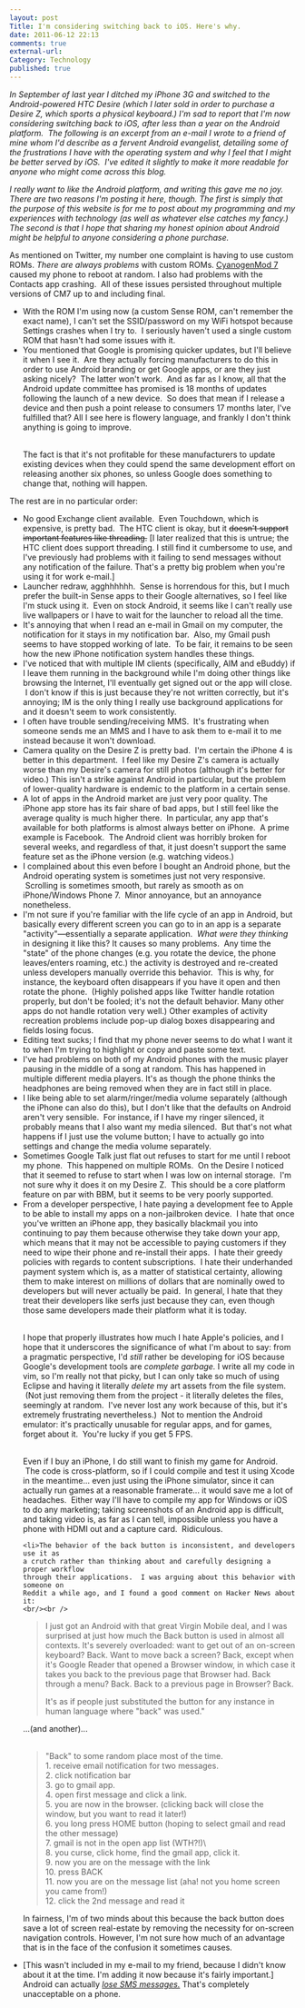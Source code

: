 ```yaml
---
layout: post
Title: I'm considering switching back to iOS. Here's why.
date: 2011-06-12 22:13
comments: true
external-url:
Category: Technology
published: true
---
```

<p><em>In September of last year I ditched my iPhone 3G and switched to the Android-powered HTC Desire (which I later sold in order to purchase a Desire Z, which sports a physical keyboard.)  I'm sad to report that I'm now considering switching back to iOS, after less than a year on the Android platform.  The following is an excerpt from an e-mail I wrote to a friend of mine whom I'd describe as a fervent Android evangelist, detailing some of the frustrations I have with the operating system and why I feel that I might be better served by iOS.  I've edited it slightly to make it more readable for anyone who might come across this blog.</em></p>

<p><em>I really want to like the Android platform, and writing this gave me no joy.  There are two reasons I'm posting it here, though.  The first is simply that the purpose of this website is for me to post about my programming and my experiences with technology (as well as whatever else catches my fancy.)  The second is that I hope that sharing my honest opinion about Android might be helpful to anyone considering a phone purchase.</em></p><!-- PELICAN_END_SUMMARY -->

<p>As mentioned on Twitter, my number one complaint is having to use custom ROMs.  <em>There are always problems</em> with custom ROMs.  <a href="http://www.cyanogenmod.com/">CyanogenMod 7</a> caused my phone to reboot at random.  I also had problems with the Contacts app crashing.  All of these issues persisted throughout multiple versions of CM7 up to and including final.</p>

<ul>
	<li>With the ROM I'm using now (a custom Sense ROM, can't remember the exact name), I can't set the SSID/password on my WiFi hotspot because Settings crashes when I try to.  I seriously haven't used a single custom ROM that hasn't had some issues with it.</li>
	<li>You mentioned that Google is promising quicker updates, but I'll believe it when I see it.  Are they actually forcing manufacturers to do this in order to use Android branding or get Google apps, or are they just asking nicely?  The latter won't work.  And as far as I know, all that the Android update committee has promised is 18 months of updates following the launch of a new device.  So does that mean if I release a device and then push a point release to consumers 17 months later, I've fulfilled that? All I see here is flowery language, and frankly I don't think anything is going to improve.<br /><br />

The fact is that it's not profitable for these manufacturers to update existing devices when they could spend the same development effort on releasing another six phones, so unless Google does something to change that, nothing will happen.</li>
</ul>

<p>The rest are in no particular order:</p>

<ul>
	<li>No good Exchange client available.  Even Touchdown, which is expensive, is pretty bad.  The HTC client is okay, but it <del datetime="2011-06-12T02:36:52+00:00">doesn't support important features like threading.</del> [I later realized that this is untrue; the HTC client does support threading.  I still find it cumbersome to use, and I've previously had problems with it failing to send messages without any notification of the failure.  That's a pretty big problem when you're using it for work e-mail.]</li>
	<li>Launcher redraw, agghhhhhh.  Sense is horrendous for this, but I much prefer the built-in Sense apps to their Google alternatives, so I feel like I'm stuck using it.  Even on stock Android, it seems like I can't really use live wallpapers or I have to wait for the launcher to reload all the time.</li>
	<li>It's annoying that when I read an e-mail in Gmail on my computer, the notification for it stays in my notification bar.  Also, my Gmail push seems to have stopped working of late.  To be fair, it remains to be seen how the new iPhone notification system handles these things.</li>
	<li>I've noticed that with multiple IM clients (specifically, AIM and eBuddy) if I leave them running in the background while I'm doing other things like browsing the Internet, I'll eventually get signed out or the app will close.  I don't know if this is just because they're not written correctly, but it's annoying; IM is the only thing I really use background applications for and it doesn't seem to work consistently.</li>
	<li>I often have trouble sending/receiving MMS.  It's frustrating when someone sends me an MMS and I have to ask them to e-mail it to me instead because it won't download.</li>
	<li>Camera quality on the Desire Z is pretty bad.  I'm certain the iPhone 4 is better in this department.  I feel like my Desire Z's camera is actually worse than my Desire's camera for still photos (although it's better for video.)  This isn't a strike against Android in particular, but the problem of lower-quality hardware is endemic to the platform in a certain sense.</li>
	<li>A lot of apps in the Android market are just very poor quality. The iPhone app store has its fair share of bad apps, but I still feel like the average quality is much higher there.  In particular, any app that's available for both platforms is almost always better on iPhone.  A prime example is Facebook.  The Android client was horribly broken for several weeks, and regardless of that, it just doesn't support the same feature set as the iPhone version (e.g. watching videos.)</li>
	<li>I complained about this even before I bought an Android phone, but the Android operating system is sometimes just not very responsive.  Scrolling is sometimes smooth, but rarely as smooth as on iPhone/Windows Phone 7.  Minor annoyance, but an annoyance nonetheless.</li>
	<li>I'm not sure if you're familiar with the life cycle of an app in Android, but basically every different screen you can go to in an app is a separate "activity"&mdash;essentially a separate application.  <em>What were they thinking</em> in designing it like this? It causes so many problems.  Any time the "state" of the phone changes (e.g. you rotate the device, the phone leaves/enters roaming, etc.) the activity is destroyed and re-created unless developers manually override this behavior.  This is why, for instance, the keyboard often disappears if you have it open and then rotate the phone.  (Highly polished apps like Twitter handle rotation properly, but don't be fooled; it's not the default behavior.  Many other apps do not handle rotation very well.)  Other examples of activity recreation problems include pop-up dialog boxes disappearing and fields losing focus.</li>
	<li>Editing text sucks; I find that my phone never seems to do what I want it to when I'm trying to highlight or copy and paste some text.</li>
	<li>I've had problems on both of my Android phones with the music player pausing in the middle of a song at random.  This has happened in multiple different media players.  It's as though the phone thinks the headphones are being removed when they are in fact still in place.</li>
	<li>I like being able to set alarm/ringer/media volume separately (although the iPhone can also do this), but I don't like that the defaults on Android aren't very sensible.  For instance, if I have my ringer silenced, it probably means that I also want my media silenced.  But that's not what happens if I just use the volume button; I have to actually go into settings and change the media volume separately.</li>
	<li>Sometimes Google Talk just flat out refuses to start for me until I reboot my phone.  This happened on multiple ROMs.  On the Desire I noticed that it seemed to refuse to start when I was low on internal storage.  I'm not sure why it does it on my Desire Z.  This should be a core platform feature on par with BBM, but it seems to be very poorly supported.</li>
	<li>From a developer perspective, I hate paying a development fee to Apple to be able to install my apps on a non-jailbroken device.  I hate that once you've written an iPhone app, they basically blackmail you into continuing to pay them because otherwise they take down your app, which means that it may not be accessible to paying customers if they need to wipe their phone and re-install their apps.  I hate their greedy policies with regards to content subscriptions.  I hate their underhanded payment system which is, as a matter of statistical certainty, allowing them to make interest on millions of dollars that are nominally owed to developers but will never actually be paid.  In general, I hate that they treat their developers like serfs just because they can, even though those same developers made their platform what it is today.<br /><br />

I hope that properly illustrates how much I hate Apple's policies, and I hope that it underscores the significance of what I'm about to say: from a pragmatic perspective, I'd <em>still</em> rather be developing for iOS because Google's development tools are <em>complete garbage.</em> I write all my code in vim, so I'm really not that picky, but I can only take so much of using Eclipse and having it literally <em>delete</em> my art assets from the file system.  (Not just removing them from the project - it literally deletes the files, seemingly at random.  I've never lost any work because of this, but it's extremely frustrating nevertheless.)  Not to mention the Android emulator: it's practically unusable for regular apps, and for games, forget about it.  You're lucky if you get 5 FPS.<br /><br />

Even if I buy an iPhone, I do still want to finish my game for Android.  The code is cross-platform, so if I could compile and test it using Xcode in the meantime... even just using the iPhone simulator, since it can actually run games at a reasonable framerate... it would save me a lot of headaches.  Either way I'll have to compile my app for Windows or iOS to do any marketing; taking screenshots of an Android app is difficult, and taking video is, as far as I can tell, impossible unless you have a phone with HDMI out and a capture card.  Ridiculous.</li>

	<li>The behavior of the back button is inconsistent, and developers use it as
	a crutch rather than thinking about and carefully designing a proper workflow
	through their applications.  I was arguing about this behavior with someone on
	Reddit a while ago, and I found a good comment on Hacker News about it:
	<br/><br />

<blockquote>I just got an Android with that great Virgin Mobile deal, and I was surprised
at just how much the Back button is used in almost all contexts. It's severely
overloaded: want to get out of an on-screen keyboard? Back. Want to move back
a screen? Back, except when it's Google Reader that opened a Browser window,
in which case it takes you back to the previous page that Browser had. Back
through a menu? Back. Back to a previous page in Browser? Back.

It's as if people just substituted the button for any instance in human language
where "back" was used."</blockquote>

...(and another)...<br /><br />

<blockquote>"Back" to some random place most of the time.<br />
1. receive email notification for two messages.<br />
2. click notification bar<br />
3. go to gmail app.<br />
4. open first message and click a link.<br />
5. you are now in the browser. (clicking back will close the window, but you want to read it later!)<br />
6. you long press HOME button (hoping to select gmail and read the other message)<br />
7. gmail is not in the open app list (WTH?!)\<br />
8. you curse, click home, find the gmail app, click it.<br />
9. now you are on the message with the link<br />
10. press BACK<br />
11. now you are on the message list (aha! not you home screen you came from!)<br />
12. click the 2nd message and read it
</blockquote>

In fairness, I'm of two minds about this because the back button does save a lot of screen real-estate by removing the necessity for on-screen navigation controls.  However, I'm not sure how much of an advantage that is in the face of the confusion it sometimes causes.</li>

<li>[This wasn't included in my e-mail to my friend, because I didn't know about it at the time.  I'm adding it now because it's fairly important.] Android can actually <em><a href="http://forum.xda-developers.com/showthread.php?p=12765846">lose SMS messages.</a></em>  That's completely unacceptable on a phone.</li>
</ul>
